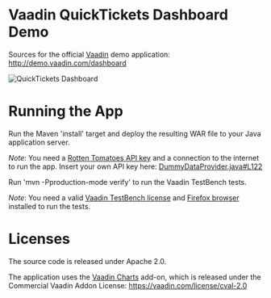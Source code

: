 Vaadin QuickTickets Dashboard Demo
==================================

Sources for the official [Vaadin](https://vaadin.com) demo application: http://demo.vaadin.com/dashboard

![QuickTickets Dashboard](https://vaadin.com/documents/10187/2487938/Dashboard+Demo+2014/a37b2c4d-c941-48fe-97c3-ad5a60586882?t=1412769929183)

Running the App
==
Run the Maven 'install' target and deploy the resulting WAR file to your Java application server.

*Note*: You need a [Rotten Tomatoes API key](http://developer.rottentomatoes.com) and a connection to the internet to run the app. Insert your own API key here: [DummyDataProvider.java#L122](https://github.com/vaadin/dashboard-demo/blob/master/src/main/java/com/vaadin/demo/dashboard/data/dummy/DummyDataProvider.java#L122)

Run 'mvn -Pproduction-mode verify' to run the Vaadin TestBench tests. 

*Note*: You need a valid [Vaadin TestBench license](https://vaadin.com/add-ons/testbench) and [Firefox browser](https://www.mozilla.org/firefox/) installed to run the tests.

Licenses
==
The source code is released under Apache 2.0.

The application uses the [Vaadin Charts](https://vaadin.com/charts) add-on, which is released under the Commercial Vaadin Addon License: https://vaadin.com/license/cval-2.0
